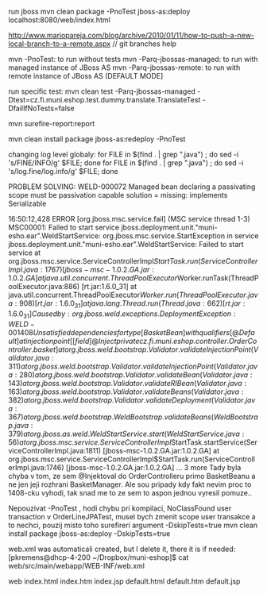 run jboss
mvn clean package -PnoTest jboss-as:deploy
localhost:8080/web/index.html

http://www.mariopareja.com/blog/archive/2010/01/11/how-to-push-a-new-local-branch-to-a-remote.aspx // git branches help

mvn <goal> -PnoTest: to run without tests
mvn <goal> -Parq-jbossas-managed: to run with managed instance of JBoss AS
mvn <goal> -Parq-jbossas-remote: to run with remote instance of JBoss AS (DEFAULT MODE]

run specific test: 
mvn clean test -Parq-jbossas-managed -Dtest=cz.fi.muni.eshop.test.dummy.translate.TranslateTest -DfailIfNoTests=false

mvn surefire-report:report

mvn clean install package jboss-as:redeploy -PnoTest

changing log level globaly: 
for FILE in $(find . | grep "\.java") ; do sed -i 's/FINE/INFO/g' $FILE; done
for FILE in $(find . | grep "\.java") ; do sed -i 's/log.fine/log.info/g' $FILE; done


PROBLEM SOLVING:
WELD-000072 Managed bean declaring a passivating scope must be passivation capable
solution = missing: implements Serializable


16:50:12,428 ERROR [org.jboss.msc.service.fail] (MSC service thread 1-3) MSC00001: Failed to start service jboss.deployment.unit."muni-esho.ear".WeldStartService: org.jboss.msc.service.StartException in service jboss.deployment.unit."muni-esho.ear".WeldStartService: Failed to start service
	at org.jboss.msc.service.ServiceControllerImpl$StartTask.run(ServiceControllerImpl.java:1767) [jboss-msc-1.0.2.GA.jar:1.0.2.GA]
	at java.util.concurrent.ThreadPoolExecutor$Worker.runTask(ThreadPoolExecutor.java:886) [rt.jar:1.6.0_31]
	at java.util.concurrent.ThreadPoolExecutor$Worker.run(ThreadPoolExecutor.java:908) [rt.jar:1.6.0_31]
	at java.lang.Thread.run(Thread.java:662) [rt.jar:1.6.0_31]
Caused by: org.jboss.weld.exceptions.DeploymentException: WELD-001408 Unsatisfied dependencies for type [BasketBean] with qualifiers [@Default] at injection point [[field] @Inject private cz.fi.muni.eshop.controller.OrderController.basket]
	at org.jboss.weld.bootstrap.Validator.validateInjectionPoint(Validator.java:311)
	at org.jboss.weld.bootstrap.Validator.validateInjectionPoint(Validator.java:280)
	at org.jboss.weld.bootstrap.Validator.validateBean(Validator.java:143)
	at org.jboss.weld.bootstrap.Validator.validateRIBean(Validator.java:163)
	at org.jboss.weld.bootstrap.Validator.validateBeans(Validator.java:382)
	at org.jboss.weld.bootstrap.Validator.validateDeployment(Validator.java:367)
	at org.jboss.weld.bootstrap.WeldBootstrap.validateBeans(WeldBootstrap.java:379)
	at org.jboss.as.weld.WeldStartService.start(WeldStartService.java:56)
	at org.jboss.msc.service.ServiceControllerImpl$StartTask.startService(ServiceControllerImpl.java:1811) [jboss-msc-1.0.2.GA.jar:1.0.2.GA]
	at org.jboss.msc.service.ServiceControllerImpl$StartTask.run(ServiceControllerImpl.java:1746) [jboss-msc-1.0.2.GA.jar:1.0.2.GA]
	... 3 more
Tady byla chyba v tom, ze sem @Injektoval do OrderControlleru primo BasketBeanu a ne jen jeji rozhrani BasketManager. Ale sou pripady kdy fakt nevim proc to 1408-cku vyhodi, tak snad me to ze sem to aspon jednou vyresil pomuze..

Nepouzivat -PnoTest , hodi chybu pri kompilaci, NoClassFound user transaction v OrderLineJPATest, musel bych zmenit scope user transakce a to nechci, pouzij misto toho surefireri argument -DskipTests=true
mvn clean install package jboss-as:deploy -DskipTests=true


web.xml was automaticali created, but I delete it, there it is if needed:
[pkremens@dhcp-4-200 ~/Dropbox/muni-eshop]$ cat web/src/main/webapp/WEB-INF/web.xml
<?xml version="1.0" encoding="UTF-8"?>
<web-app xmlns:xsi="http://www.w3.org/2001/XMLSchema-instance" xmlns="http://java.sun.com/xml/ns/javaee" xmlns:web="http://java.sun.com/xml/ns/javaee/web-app_2_5.xsd" xsi:schemaLocation="http://java.sun.com/xml/ns/javaee http://java.sun.com/xml/ns/javaee/web-app_2_5.xsd" version="2.5">
  <display-name>web</display-name>
  <welcome-file-list>
    <welcome-file>index.html</welcome-file>
    <welcome-file>index.htm</welcome-file>
    <welcome-file>index.jsp</welcome-file>
    <welcome-file>default.html</welcome-file>
    <welcome-file>default.htm</welcome-file>
    <welcome-file>default.jsp</welcome-file>
  </welcome-file-list>

